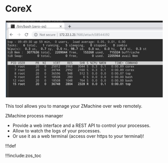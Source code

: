 
# CoreX

![](img/corex.jpg)

This tool allows you to manage your ZMachine over web remotely.

ZMachine process manager

- Provide a web interface and a REST API to control your processes.
- Allow to watch the logs of your processes.
- Or use it as a web terminal (access over https to your terminal)!

!!!def

!!!include:zos_toc